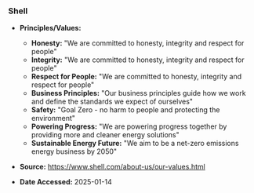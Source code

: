 ### Shell

- **Principles/Values:**
  - **Honesty:** "We are committed to honesty, integrity and respect for people"
  - **Integrity:** "We are committed to honesty, integrity and respect for people"
  - **Respect for People:** "We are committed to honesty, integrity and respect for people"
  - **Business Principles:** "Our business principles guide how we work and define the standards we expect of ourselves"
  - **Safety:** "Goal Zero - no harm to people and protecting the environment"
  - **Powering Progress:** "We are powering progress together by providing more and cleaner energy solutions"
  - **Sustainable Energy Future:** "We aim to be a net-zero emissions energy business by 2050"

- **Source:** https://www.shell.com/about-us/our-values.html
- **Date Accessed:** 2025-01-14